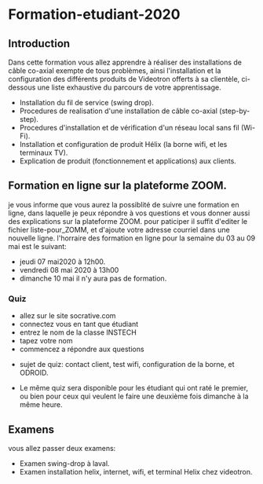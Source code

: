 # Formation-etudiant-2020

## Introduction

  Dans cette formation vous allez apprendre à réaliser des installations de câble co-axial exempte de tous problèmes,
  ainsi l'installation et la configuration des différents produits de Videotron offerts à sa clientèle, ci-dessous une liste
  exhaustive du parcours de votre apprentissage.

- Installation du fil de service (swing drop).
- Procedures de realisation d'une installation de câble co-axial (step-by-step).
- Procedures d'installation et de vérification d'un réseau local sans fil (Wi-Fi).
- Installation et configuration de produit Hélix (la borne wifi, et les terminaux TV).
- Explication de produit (fonctionnement et applications) aux clients.


## Formation en ligne sur la plateforme ZOOM.
 je vous informe que vous aurez la possiblité de suivre une formation en ligne, dans laquelle je peux répondre à vos questions et vous donner aussi des explications sur la plateforme ZOOM. pour paticiper il suffit d'editer le fichier liste-pour_ZOMM, et d'ajoute votre adresse courriel dans une nouvelle ligne.
 l'horraire des formation en ligne pour la semaine du 03 au 09 mai est le suivant:
 
  - jeudi 07 mai2020 à 12h00.
  - vendredi 08 mai 2020 à 13h00
  - dimanche 10 mai il n'y aura pas de formation.
 

  
### Quiz


+ allez sur le site socrative.com
+ connectez vous en tant que étudiant
+ entrez le nom de la classe INSTECH
+ tapez votre nom
+ commencez a répondre aux questions
- sujet de quiz: contact client, test wifi, configuration de la borne, et ODROID.

- Le même quiz sera disponible pour les étudiant qui ont raté le premier, ou bien pour ceux qui veulent le faire une deuxième fois dimanche à la même heure.



## Examens
  vous allez passer deux examens:

- Examen swing-drop à laval.
- Examen installation helix, internet, wifi, et terminal Helix chez videotron.
